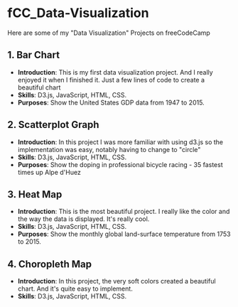 # fCC_Data-Visualization
Here are some of my "Data Visualization" Projects on freeCodeCamp

## 1. Bar Chart
- **Introduction**: This is my first data visualization project. And I really enjoyed it when I finished it. Just a few lines of code to create a beautiful chart
- **Skills**: D3.js, JavaScript, HTML, CSS.
- **Purposes**: Show the United States GDP data from 1947 to 2015.

## 2. Scatterplot Graph
- **Introduction**: In this project I was more familiar with using d3.js so the implementation was easy, notably having to change to "circle"
- **Skills**: D3.js, JavaScript, HTML, CSS.
- **Purposes**: Show the doping in professional bicycle racing - 35 fastest times up Alpe d'Huez

## 3. Heat Map
- **Introduction**: This is the most beautiful project. I really like the color and the way the data is displayed. It's really cool.
- **Skills**: D3.js, JavaScript, HTML, CSS.
- **Purposes**: Show the monthly global land-surface temperature from 1753 to 2015.

## 4. Choropleth Map
- **Introduction**: In this project, the very soft colors created a beautiful chart. And it's quite easy to implement.
- **Skills**: D3.js, JavaScript, HTML, CSS.